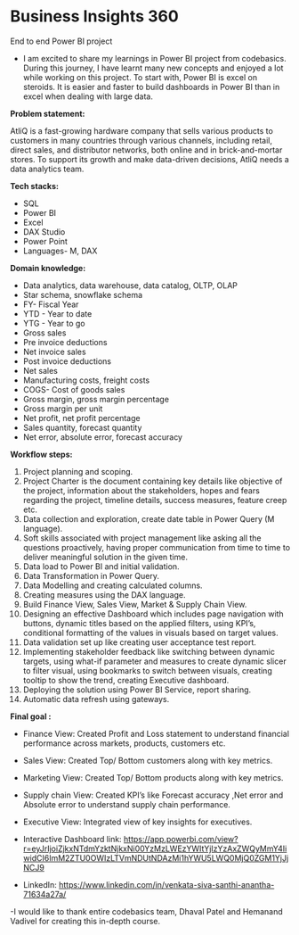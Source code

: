 # Business Insights 360
End to end Power BI project

- I am excited to share my learnings in Power BI project from codebasics. During this journey, I have learnt many new concepts and enjoyed a lot while working on this project. To start with, Power BI is excel on steroids. It is easier and faster to build dashboards in Power BI than in excel when dealing with large data.
  
**Problem statement:**

AtliQ is a fast-growing hardware company that sells various products to customers in many countries through various channels, including retail, direct sales, and distributor networks, both online and in brick-and-mortar stores. To support its growth and make data-driven decisions, AtliQ needs a data analytics team. 

**Tech stacks:**

-	SQL
-	Power BI 
-	Excel
-	DAX Studio
-	Power Point
-	Languages- M, DAX
  
**Domain knowledge:**

-	Data analytics, data warehouse, data catalog, OLTP, OLAP 
-	Star schema, snowflake schema
-	FY- Fiscal Year
-	YTD - Year to date
-	 YTG - Year to go
-	Gross sales
-	Pre invoice deductions
-	Net invoice sales
-	Post invoice deductions
-	Net sales
-	Manufacturing costs, freight costs
-	COGS- Cost of goods sales
-	Gross margin, gross margin percentage
-	Gross margin per unit
-	Net profit, net profit percentage
-	Sales quantity, forecast quantity
-	Net error, absolute error, forecast accuracy

**Workflow steps:**

1.	Project planning and scoping.
2.	Project Charter is the document containing key details like objective of the project, information about the stakeholders, hopes and fears regarding the project, timeline details, success measures, feature creep etc.
3.	Data collection and exploration, create date table in Power Query (M language).
4.	Soft skills associated with project management like asking all the questions proactively, having proper communication from time to time to deliver meaningful solution in the given time.
5.	Data load to Power BI and initial validation.
6.	Data Transformation in Power Query.
7.	Data Modelling and creating calculated columns.
8.	Creating measures using the DAX language.
9.	Build Finance View, Sales View, Market & Supply Chain View.
10.	Designing an effective Dashboard which includes page navigation with buttons, dynamic titles based on the applied filters, using KPI’s, conditional formatting of the values in visuals based on target values.
11.	Data validation set up like creating user acceptance test report.
12.	Implementing stakeholder feedback like switching between dynamic targets, using what-if parameter and measures to create dynamic slicer to filter visual, using bookmarks to switch between visuals, creating tooltip to show the trend, creating Executive dashboard.
13.	Deploying the solution using Power BI Service, report sharing.
14.	Automatic data refresh using gateways.

**Final goal :**

-	Finance View:  Created  Profit and Loss statement to understand financial performance across markets, products, customers etc. 
-	Sales View: Created  Top/ Bottom customers along with key metrics.
-	Marketing View: Created Top/ Bottom products along with key metrics.
-	Supply chain View: Created KPI’s like Forecast accuracy ,Net error and Absolute error  to understand supply chain performance.
-	Executive View: Integrated view of key insights for executives.
  
- Interactive Dashboard link: https://app.powerbi.com/view?r=eyJrIjoiZjkxNTdmYzktNjkxNi00YzMzLWEzYWItYjIzYzAxZWQyMmY4IiwidCI6ImM2ZTU0OWIzLTVmNDUtNDAzMi1hYWU5LWQ0MjQ0ZGM1YjJjNCJ9
- LinkedIn: https://www.linkedin.com/in/venkata-siva-santhi-anantha-71634a27a/
  
-I would like to thank entire codebasics team, Dhaval Patel and Hemanand Vadivel for creating this in-depth course.

